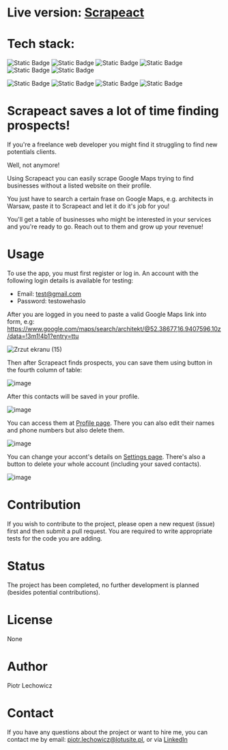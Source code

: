 # Live version: [Scrapeact](https://scrapeact.netlify.app/)

# Tech stack:

![Static Badge](https://img.shields.io/badge/React-%2361DAFB?style=for-the-badge&logo=react&labelColor=black) ![Static Badge](https://img.shields.io/badge/TypeScript-%233178C6?style=for-the-badge&logo=typescript&labelColor=black)
 ![Static Badge](https://img.shields.io/badge/Redux-%23764ABC?style=for-the-badge&logo=redux&logoColor=%23764ABC&labelColor=black) ![Static Badge](https://img.shields.io/badge/Cypress-%2369D3A7?style=for-the-badge&logo=cypress&labelColor=black)
 ![Static Badge](https://img.shields.io/badge/Vitest-%236E9F18?style=for-the-badge&logo=vitest&labelColor=black) ![Static Badge](https://img.shields.io/badge/Testing--Library-%23E33332?style=for-the-badge&logo=testinglibrary&labelColor=black)

![Static Badge](https://img.shields.io/badge/Node.js-%235FA04E?style=for-the-badge&logo=nodedotjs&labelColor=black) ![Static Badge](https://img.shields.io/badge/Express-%23000000?style=for-the-badge&logo=express&labelColor=black)
![Static Badge](https://img.shields.io/badge/MongoDB-%2347A248?style=for-the-badge&logo=mongodb&labelColor=black) ![Static Badge](https://img.shields.io/badge/Puppeteer-%2340B5A4?style=for-the-badge&logo=puppeteer&labelColor=black)

# Scrapeact saves a lot of time finding prospects!
If you're a freelance web developer you might find it struggling to find new potentials clients. 

Well, not anymore!

Using Scrapeact you can easily scrape Google Maps trying to find businesses without a listed website on their profile.

You just have to search a certain frase on Google Maps, e.g. architects in Warsaw, paste it to Scrapeact and let it do it's job for you!

You'll get a table of businesses who might be interested in your services and you're ready to go. Reach out to them and grow up your revenue!

# Usage

To use the app, you must first register or log in. An account with the following login details is available for testing:

 - Email: test@gmail.com
 - Password: testowehaslo

After you are logged in you need to paste a valid Google Maps link into form, e.g: https://www.google.com/maps/search/architekt/@52.38677,16.9407596,10z/data=!3m1!4b1?entry=ttu 

![Zrzut ekranu (15)](https://github.com/lechoos/Scrapeact/assets/101659264/28b2bab1-ae46-4d16-a1bd-6bdece3eb234)

Then after Scrapeact finds prospects, you can save them using button in the fourth column of table:

![image](https://github.com/lechoos/Scrapeact/assets/101659264/343bea5c-d807-4275-aed0-16d26393f602)

After this contacts will be saved in your profile.

![image](https://github.com/lechoos/Scrapeact/assets/101659264/8efd97ed-64b4-4022-96e1-282a36d0e972)

You can access them at [Profile page](https://scrapeact.netlify.app/profil). There you can also edit their names and phone numbers but also delete them.

![image](https://github.com/lechoos/Scrapeact/assets/101659264/f3e3d4cf-3d1c-48a5-a0e4-461382583904)

You can change your accont's details on [Settings page](https://scrapeact.netlify.app/ustawienia). There's also a button to delete your whole account (including your saved contacts).

![image](https://github.com/lechoos/Scrapeact/assets/101659264/109d3085-c71f-4784-a013-313eb0c357ea)

# Contribution

If you wish to contribute to the project, please open a new request (issue) first and then submit a pull request. You are required to write appropriate tests for the code you are adding.

# Status

The project has been completed, no further development is planned (besides potential contributions).

# License

None

# Author

Piotr Lechowicz

# Contact

If you have any questions about the project or want to hire me, you can contact me by email: piotr.lechowicz@lotusite.pl, or via [LinkedIn](https://www.linkedin.com/in/piotr-lechowicz2003/)
